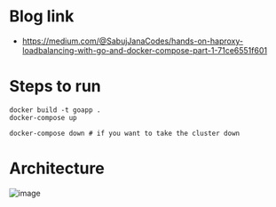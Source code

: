 # Blog link
- https://medium.com/@SabujJanaCodes/hands-on-haproxy-loadbalancing-with-go-and-docker-compose-part-1-71ce6551f601

# Steps to run
```
docker build -t goapp .
docker-compose up

docker-compose down # if you want to take the cluster down
```

# Architecture

![image](https://user-images.githubusercontent.com/39147514/220731589-cd0564a4-89ea-49cd-9db2-f57a83873fb8.png)
